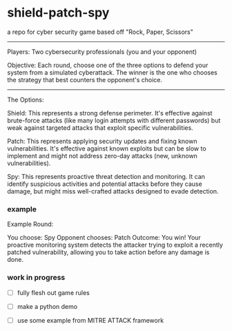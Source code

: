 # shield-patch-spy
a repo for cyber security game based off "Rock, Paper, Scissors" 

---

Players: Two cybersecurity professionals (you and your opponent)

Objective: Each round, choose one of the three options to defend your system from a simulated cyberattack. The winner is the one who chooses the strategy that best counters the opponent's choice.

---

The Options:

Shield: This represents a strong defense perimeter. It's effective against brute-force attacks (like many login attempts with different passwords) but weak against targeted attacks that exploit specific vulnerabilities.

Patch: This represents applying security updates and fixing known vulnerabilities. It's effective against known exploits but can be slow to implement and might not address zero-day attacks (new, unknown vulnerabilities).

Spy: This represents proactive threat detection and monitoring. It can identify suspicious activities and potential attacks before they cause damage, but might miss well-crafted attacks designed to evade detection.

### example

Example Round:

You choose: Spy
Opponent chooses: Patch
Outcome: You win! Your proactive monitoring system detects the attacker trying to exploit a recently patched vulnerability, allowing you to take action before any damage is done.


### work in progress

- [ ] fully flesh out game rules
- [ ] make a python demo
- [ ] use some example from MITRE ATTACK framework

